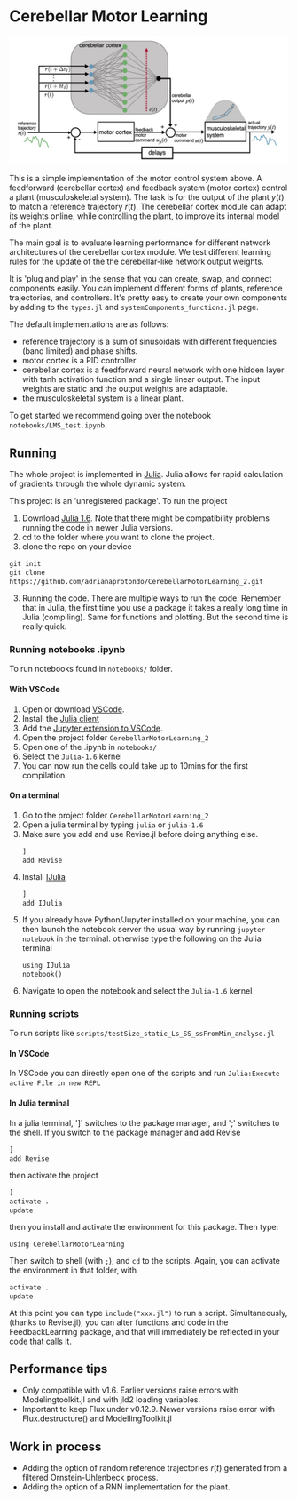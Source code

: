 # Cerebellar Motor Learning

![motor control system](plots/Summary/system_f.jpeg)

This is a simple implementation of the motor control system above. A feedforward (cerebellar cortex) and feedback system (motor cortex) control a plant (musculoskeletal system). The task is for the output of the plant $y(t)$ to match a reference trajectory $r(t)$. 
The cerebellar cortex module can adapt its weights online, while controlling the plant, to improve its internal model of the plant. 

The main goal is to evaluate learning performance for different network architectures of the cerebellar cortex module. We test different learning rules for the update of the the cerebellar-like network output weights.  

It is 'plug and play' in the sense that you can create, swap, and connect components easily. You can implement different forms of plants, reference trajectories, and controllers. 
It's pretty easy to create your own components by adding to the `types.jl` and  `systemComponents_functions.jl` page.

The default implementations are as follows:
  - reference trajectory is a sum of sinusoidals with different frequencies (band limited) and phase shifts. 
  - motor cortex is a PID controller
  - cerebellar cortex is a feedforward neural network with one hidden layer with tanh activation function and a single linear output. The input weights are static and the output weights are adaptable. 
  - the musculoskeletal system is a linear plant. 

To get started we recommend going over the notebook `notebooks/LMS_test.ipynb`. 
<!-- ## Demo-Preview -->

<!-- ## Installation 
To use this project, first clone the repo on your device using the commands below:
 -->


## Running
The whole project is implemented in [Julia](https://docs.julialang.org/en/v1/). Julia allows for rapid calculation of gradients through the whole dynamic system. 

This project is an 'unregistered package'. To run the project

1. Download [Julia 1.6](https://julialang.org/downloads/#long_term_support_release). Note that there might be compatibility problems running the code in newer Julia versions. 
2. cd to the folder where you want to clone the project.
3. clone the repo on your device
```
git init
git clone https://github.com/adrianaprotondo/CerebellarMotorLearning_2.git
```

3. Running the code. There are multiple ways to run the code. 
Remember that in Julia, the first time you use a package it takes a really long time in Julia (compiling). Same for functions and plotting. But the second time is really quick.

### Running notebooks .ipynb
To run notebooks found in `notebooks/` folder.

#### With VSCode

1. Open or download [VSCode](https://code.visualstudio.com/Download). 
2. Install the [Julia client](https://github.com/julia-vscode/julia-vscode#installing-juliavs-codevs-code-julia-extension)
3. Add the [Jupyter extension to VSCode](https://marketplace.visualstudio.com/items?itemName=ms-toolsai.jupyter).
4. Open the project folder `CerebellarMotorLearning_2`  
5. Open one of the .ipynb in `notebooks/`
6. Select the `Julia-1.6` kernel
7. You can now run the cells could take up to 10mins for the first compilation.

#### On a terminal
1. Go to the project folder `CerebellarMotorLearning_2` 
2. Open a julia terminal by typing `julia` or `julia-1.6`
3. Make sure you add and use Revise.jl before doing anything else. 
    ```
    ]
    add Revise
    ```
4. Install [IJulia](https://github.com/JuliaLang/IJulia.jl#quick-start) 
    ``` 
    ] 
    add IJulia
    ```
3. If you already have Python/Jupyter installed on your machine, you can then launch the notebook server the usual way by running `jupyter notebook` in the terminal. otherwise type the following on the Julia terminal
    ```
    using IJulia
    notebook()  
    ```
4. Navigate to open the notebook and select the `Julia-1.6` kernel 

<!-- Add Pluto package
```
]
add Pluto
```

Run Pluto 
```
using Pluto 
Pluto.run()
``` -->

### Running scripts 
To run scripts like `scripts/testSize_static_Ls_SS_ssFromMin_analyse.jl` 

#### In VSCode
In VSCode you can directly open one of the scripts and run `Julia:Execute active File in new REPL`
  
#### In Julia terminal
In a julia terminal, ']' switches to the package manager, and ';' switches to the shell. If you switch to the package manager and add Revise
```
]
add Revise
```
then activate the project
```
]
activate . 
update
```
then you install and activate the environment for this package. Then type:
```
using CerebellarMotorLearning 
```
Then switch to shell (with `;`), and `cd` to the scripts. Again, you can activate the environment in that folder, with
```
activate .
update
```

At this point you can type
`include("xxx.jl")` to run a script.
Simultaneously, (thanks to Revise.jl), you can alter functions and code in the FeedbackLearning package, and that will immediately be reflected in your code that calls it. 

<!-- ## Scripts

### Helper functions
- `sizeSim_functions.jl`: functions to simulate different network sizes.
    - functions to build expanded systems with size N given original network with some parameters 
    - function build_systems_sim returns systems with different net sizes given by Ns with random seed randomSeed
    - function build_systems_sim_K:  build all the systems with sizes Ns and input sparsity Kss but same ref, plant... keep same W for different K. expand W with zeros for different N. returns vector of vector of systems with length(Kss)xlength(Ns) 
    - function build_systems_sim_K_KNconst: same as above but keeping the number of input connections to Kss[end]*N (i.e. to the largest size)
    - plotting functions
    - helper functions -->

<!-- ### First round of simulations
- `hiddenLayerAna_*` : scripts to explore the statistics of the hidden layer (granule cell layer). Vary the indegree K and the number of granule cells N. Measure: dimensions, population sparsity, total variance, population correlation, newDimension (value of interest for our model) and mean of norm squared of activity vector. For input activity $m(t)$ and hidden layer activity $h(t)$ at each training times. Only builds "input system" i.e. the reference trajectory and cerebellar network. doens't care about the whole motor control system. 

- `LMS.jl`: test how LMSTrain works 

- `minimalExample.jl`: test system, training and post analysis

- `ss-learningSpeed_tradeoff.jl`: Plot learning speed and steady state loss as a function of learning step 

- `test_Asssumptions.jl`: Test assumptions of the analysis: change in error, hessian projection bounds, optimal network size

- `test_HessianAnalysis.jl`: Plot values of hessian projections of gradient, online gradient and information noise

- `test_LearningPerformance.jl`: Test learning performance for two different sized systems

- `test_LocalTaskDifficulty.jl`: Test local task difficulty (expected change in error) for different parameters and compare

### Newer simulations with DrWatson
- `test_theory_deltaTe.jl`:


## Plots folder
`./plots/` contains folders for different types of simulations with figures for newer scripts with Dr Watson. 

- `theoreticalCurves/` figures from the script `theoreticalCurves.jl` creates steady state loss vs learning speed figures for different sized networks computed using the theoretical equations for learning speed and local task difficulty as a function of network size and the parameters in the original network. 

- `lms_size_perf_N1_N2/` figures from the script `testSize_static_lp_simulate.jl` and `testSize_static_lp_analyse.jl`. Train small network with lms and use the weights trajectory of the small net to generate weights in expanded net. That way all networks have the same task loss throughout learning. Measure the learning parameters (grad norms, correlation, hessian proj, static (i.e. theoretical) learning speed and local task difficulty). Plot all of the above including theoretical ls vs ssl as a function of the net expansion 
  - we seem to find all as expected except that local task difficulty increases with network expansion 

-`test_theory_deltaTr_/` figures from `test_theory_deltaTr.jl`. Learning parameters from weight updates for different reaction delays deltaTr. The weight trajectory is the same each time, just compute the different weight updates

-`test_theory_deltaTe_/` figures from `test_theory_deltaTe.jl`. Learning parameters from weight updates for different error delays deltaTe. The weight trajectory is the same each time, just compute the different weight updates

-`test_theory_gamma_/` figures from `test_theory_gamma.jl`. Learning parameters from weight updates for different learning rule noise strength $\eta^{lr}$. The weight trajectory is the same each time, just compute the different weight updates

- `lms_size_Ls-ss_/` figures from `testSize_static_Ls-SS_analyse.jl` and `testSize_static_Ls-SS_simulate.jl`. Learning speed and steady state loss when varying network size and learning step as trained with lms 


### Notes on simulations and parameters
Simulation of lms for different net sizes and learning steps. The files in question are
`testSize_static_Ls-SS_simulate.jl` and `testSize_static_Ls-SSssFromMin_simulate.jl`. 
Initially for convenience we had a fixed interval of learning steps used for each network size. However, the optimal range of learning step depends on network size. Hence, the fixed ranged meant that the smaller nets in the lower end of the range learned very slowly and the larger nets in the higher end had the danger of not learning. 

We introduce in `testSize_static_Ls-SSssFromMin_simulate.jl`, variable range of learning steps musVar for different net sizes. `muScale =0.3` sets the scaling of the learning steps as function of network expansion $\gamma(q) = \gamma(1)/q^0.3$. 

The second issue we were encountering was that for small learning steps, the steady state loss didn't converge to 0. This means that the ss vs learning speed plot had the shape of rotated u with a minimum ss rather than just monotonic increase with ss or upside down parabola. 

We believe this was happening because for small learning step, network didn't have time to converge to the minimum and got stuck in plateaus. The solution to this is calculating ss by computing task loss for initial weights near the minimum. 


If we don't see the tradeoffs we expect it is possible that it is because the lms learning with the chosen parameters has very little online learning error of learning rule error. 
We can increase $\Delta t_r$ and the gap between $\Delta t_h$ to introduce errors in the learning rule through delays.  -->
## Performance tips

- Only compatible with v1.6. Earlier versions raise errors with Modelingtoolkit.jl and with jld2 loading variables.
- Important to keep Flux under v0.12.9. Newer versions raise error with Flux.destructure() and ModellingToolkit.jl

<!-- - ways to improve speed of training: 
    - main time comes from precompiling the solve(probSens,callbacks). i.e. building jacobian etc of the sytem. if we were to run solve again for the same system, it would take 10% of the time
    - some extra time 5s or so from making callbacks for certain updates. again this is a matter of precompilation. could we make updates for all the systems (i.e. reuse for larger sizes)? this would be hard as the update of weights line depends on the size of the network N and this changes for each system. 
    - if I run train() multiple times in a row it recompiles each time, whereas if I run the functions inside train multiple times it doesn't need to recompile. why? 
    - runtime for train doesn't depend too much on the trajectory time, more on the size of the net N. (16s frp N=10 but 336s for N=50)
    - even if we don't have updates (i.e. no callbacks) sol times still takes a lot of time to compute for large Ns (119s for N=50 no updates). ODEprob takes fraction of the time for large nets (4.5s for N=50) -->
    
  ## Work in process
  - Adding the option of random reference trajectories $r(t)$ generated from a filtered Ornstein-Uhlenbeck process. 
  - Adding the option of a RNN implementation for the plant. 
